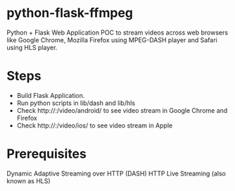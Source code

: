# python-flask-ffmpeg

Python + Flask Web Application POC to stream videos across web browsers like Google Chrome, Mozilla Firefox using MPEG-DASH player and Safari using HLS player.

# Steps

- Build Flask Application.
- Run python scripts in lib/dash and lib/hls
- Check http://<IP>:<PORT>/video/android/ to see video stream in Google Chrome and Firefox
- Check http://<IP>:<PORT>/video/ios/ to see video stream in Apple
  
# Prerequisites
Dynamic Adaptive Streaming over HTTP (DASH)
HTTP Live Streaming (also known as HLS) 
